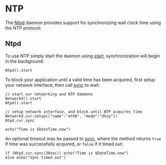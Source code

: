 # NTP

The [Ntpd](../api/studs/Ntpd.html) daemon provides support for synchronizing
wall clock time using the NTP protocol.

## Ntpd

[start]: ../api/studs/Ntpd.html#start
[sync]:  ../api/studs/Ntpd.html#sync

To use NTP simply start the daemon using [start][start], synchronization will
begin in the background:

    Ntpd().start

To block your application until a valid time has been acquired, first setup
your network interface, then call [sync][sync] to wait:

    // start our networking and NTP daemons
    Networkd().start
    Ntpd().start

    // setup network interface, and block until NTP acquires time
    Networkd.cur.setup(["name":"eth0", "mode":"dhcp"])
    Ntpd.cur.sync

    echo("Time is $DateTime.now")

An optional timeout may be passed to [sync][sync], where the method returns
`true` if time was successfully acquired, or `false` if it timed out:

    if (Ntpd.cur.sync(30sec)) echo("Time is $DateTime.now")
    else echo("Sync timed out")
